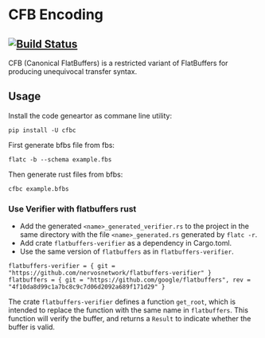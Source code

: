# CFB Encoding

## [![Build Status](https://travis-ci.com/nervosnetwork/cfb.svg?branch=master)](https://travis-ci.com/nervosnetwork/cfb)

CFB (Canonical FlatBuffers) is a restricted variant of FlatBuffers for producing unequivocal transfer syntax.

## Usage

Install the code geneartor as commane line utility:

```
pip install -U cfbc
```

First generate bfbs file from fbs:

```
flatc -b --schema example.fbs
```

Then generate rust files from bfbs:

```
cfbc example.bfbs
```

### Use Verifier with flatbuffers rust

-   Add the generated `<name>_generated_verifier.rs` to the project in the same
    directory with the file `<name>_generated.rs` generated by `flatc -r`.
-   Add crate `flatbuffers-verifier` as a dependency in Cargo.toml.
-   Use the same version of `flatbuffers` as in `flatbuffers-verifier`.

```
flatbuffers-verifier = { git = "https://github.com/nervosnetwork/flatbuffers-verifier" }
flatbuffers = { git = "https://github.com/google/flatbuffers", rev = "4f10da8d99c1a7bc8c9c7d06d2092a689f171d29" }
```

The crate `flatbuffers-verifier` defines a function `get_root`, which is intended to replace the
function with the same name in `flatbuffers`. This function will verify the
buffer, and returns a `Result` to indicate whether the buffer is valid.

